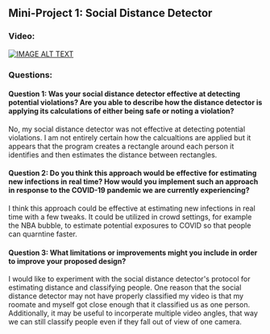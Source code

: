 ## Mini-Project 1: Social Distance Detector

### Video:

[![IMAGE ALT TEXT](http://img.youtube.com/vi/kme6VODgbt0/0.jpg)](http://www.youtube.com/watch?v=kme6VODgbt0)



### Questions:

#### Question 1: Was your social distance detector effective at detecting potential violations? Are you able to describe how the distance detector is applying its calculations of either being safe or noting a violation?

No, my social distance detector was not effective at detecting potential violations. I am not entirely certain how the calcualtions are applied but it appears that the program creates a rectangle around each person it identifies and then estimates the distance between rectangles.

#### Question 2: Do you think this approach would be effective for estimating new infections in real time? How would you implement such an approach in response to the COVID-19 pandemic we are currently experiencing?

I think this approach could be effective at estimating new infections in real time with a few tweaks. It could be utilized in crowd settings, for example the NBA bubble, to estimate potential exposures to COVID so that people can quarntine faster. 

#### Question 3: What limitations or improvements might you include in order to improve your proposed design?

I would like to experiment with the social distance detector's protocol for estimating distance and classifying people. One reason that the social distance detector may not have properly classified my video is that my roomate and myself got close enough that it classified us as one person. Additionally, it may be useful to incorperate multiple video angles, that way we can still classify people even if they fall out of view of one camera. 
